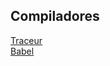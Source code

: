 

## Compiladores   
[Traceur](https://github.com/google/traceur-compiler)  
[Babel](https://babeljs.io/)